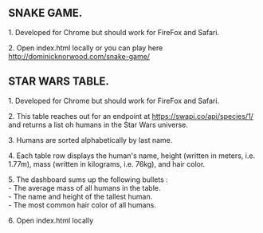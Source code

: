 <h2>SNAKE GAME.</h2>

<p>1. Developed for Chrome but should work for FireFox and Safari.</p>

<p>2. Open index.html locally or you can play here <a href="http://dominicknorwood.com/snake-game/" target="_blank">http://dominicknorwood.com/snake-game/</a></p>

<h2>STAR WARS TABLE.</h2>

<p>1. Developed for Chrome but should work for FireFox and Safari.</p>

<p>2. This table reaches out for an endpoint at <a href="https://swapi.co/api/species/1/" target="_blank">https://swapi.co/api/species/1/</a> and returns a list oh humans in the Star Wars universe.</p>

<p>3. Humans are sorted alphabetically by last name.</p>

<p>4. Each table row displays the human's name, height (written in meters,
   i.e. 1.77m), mass (written in kilograms, i.e. 76kg), and hair color.</p>

<p>5. The dashboard sums up the following bullets :
     <br>- The average mass of all humans in the table.
     <br>- The name and height of the tallest human.
     <br>- The most common hair color of all humans.</p>

<p>6. Open index.html locally</p>
